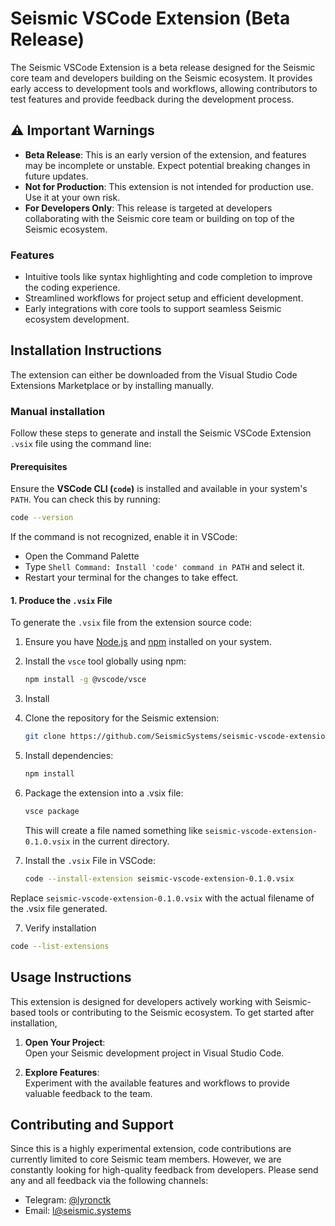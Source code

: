 # Seismic VSCode Extension (Beta Release)

The Seismic VSCode Extension is a beta release designed for the Seismic core team and developers building on the Seismic ecosystem. It provides early access to development tools and workflows, allowing contributors to test features and provide feedback during the development process.

## ⚠️ Important Warnings
- **Beta Release**: This is an early version of the extension, and features may be incomplete or unstable. Expect potential breaking changes in future updates.
- **Not for Production**: This extension is not intended for production use. Use it at your own risk.
- **For Developers Only**: This release is targeted at developers collaborating with the Seismic core team or building on top of the Seismic ecosystem.


### Features
- Intuitive tools like syntax highlighting and code completion to improve the coding experience.
- Streamlined workflows for project setup and efficient development.
- Early integrations with core tools to support seamless Seismic ecosystem development.

## Installation Instructions

The extension can either be downloaded from the Visual Studio Code Extensions Marketplace or by installing manually. 
### Manual installation
Follow these steps to generate and install the Seismic VSCode Extension `.vsix` file using the command line:

#### Prerequisites

Ensure the **VSCode CLI (`code`)** is installed and available in your system's `PATH`. You can check this by running:
  ```sh
  code --version
  ```

If the command is not recognized, enable it in VSCode:
- Open the Command Palette
- Type `Shell Command: Install 'code' command in PATH` and select it.
- Restart your terminal for the changes to take effect.


#### 1. Produce the `.vsix` File

To generate the `.vsix` file from the extension source code:

1. Ensure you have [Node.js](https://nodejs.org/) and [npm](https://www.npmjs.com/) installed on your system.
2. Install the `vsce` tool globally using npm:
   ```sh
   npm install -g @vscode/vsce
   ```
3. Install
3. Clone the repository for the Seismic extension:
   ```sh
   git clone https://github.com/SeismicSystems/seismic-vscode-extension.cd seismic-vscode-extension
   ```
4. Install dependencies:
   ```sh
   npm install
   ```
5. Package the extension into a .vsix file:
   ```sh
   vsce package
   ```
   This will create a file named something like `seismic-vscode-extension-0.1.0.vsix` in the current directory.

6. Install the `.vsix` File in VSCode:
   ```sh
   code --install-extension seismic-vscode-extension-0.1.0.vsix
   ```
Replace `seismic-vscode-extension-0.1.0.vsix` with the actual filename of the .vsix file generated.

7. Verify installation
  ```sh
  code --list-extensions
  ```

## Usage Instructions
This extension is designed for developers actively working with Seismic-based tools or contributing to the Seismic ecosystem. To get started after installation,

1. **Open Your Project**:  
   Open your Seismic development project in Visual Studio Code.

2. **Explore Features**:  
   Experiment with the available features and workflows to provide valuable feedback to the team.

## Contributing and Support
Since this is a highly experimental extension, code contributions are currently limited to core Seismic team members. However, we are constantly looking for high-quality feedback from developers. Please send any and all feedback via the following channels:
- Telegram: [@lyronctk](https://t.me/lyronctk)
- Email: [l@seismic.systems](mailto:l@seismic.systems)
